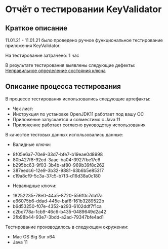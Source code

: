 # Отчёт о тестировании KeyValidator

## Краткое описание

11.01.21 - 11.01.21 было проведено ручное функциональное тестирование приложения KeyValidator.

На тестирование затрачено: 1 час

В результате тестирования выявлены следующие дефекты:
[Неправильное определение состояния ключа](https://github.com/lord6498/java_hw_1.1/issues/1)

## Описание процесса тестирования

В процессе тестирования использовались следующие артефакты:
- Чек лист:
- Инструкция по установке OpenJDK11 работает под вашу ОС
- Приложение запускается и совместимо с Java 11
- Приложение работает согласно руководству использования

В качестве тестовых данных использовались данные:
* Валидные ключи:

- 8f05e6a7-70e9-33d7-bfe7-b19eae0d8998
- 80b427f8-92cd-3aae-ba04-3927fbe17c6
- b295bc63-9f03-3b4b-af80-969b39f8c262
- 387eedc6-12e9-3b32-9881-63b6b5e85317
- c19a8cf9-5c3a-37c5-b7f3-d16d38a0c180

* Невалидные ключи:

- 18252235-78e0-44a5-8720-556f0c7da17a
- e66075b6-ddad-445e-baf6-161b3289522b
- b6d53250-f07e-4352-a293-6102ddf7f1ca
- c2bc778a-1cb9-46c6-b435-0489649d2a42
- 2fb98b44-93e7-3bdd-a2ad-79347bfe4ad1

Тестирование производилось в следующем окружении:
* Mac OS Big Sur x64
* Java 11
